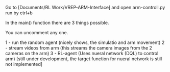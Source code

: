 Go to [Documents/RL Work/VREP-ARM-Interface]
and open arm-controll.py
run by ctrl+b

In the main() function there are 3 things possible. 

You can uncomment any one.

1 - run the random agent (nicely shows, the simulatio and arm movement)
2 - stream videos from arm (this streams the camera images from the 2 cameras on the arm)
3 - RL-agent (Uses nueral network (DQL) to control arm) [still under development, the target function for nueral network is still not implemented]
